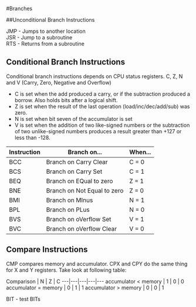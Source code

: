 #Branches

##Unconditional Branch Instructions

JMP - Jumps to another location  
JSR - Jump to a subroutine  
RTS - Returns from a subroutine

## Conditional Branch Instructions

Conditional branch instructions depends on CPU status registers. C, Z, N and V (Carry, Zero, Negative and Overflow)
+ C is set when the add produced a carry, or if the subtraction produced a borrow. Also holds bits after a logical shift.
+ Z is set when the result of the last operation (load/inc/dec/add/sub) was zero.
+ N is set when bit seven of the accumulator is set
+ V is set when the addition of two like-signed numbers or the subtraction of two unlike-signed numbers produces a result greater than +127 or less than -128.

Instruction | Branch on... | When... 
---|---|---
BCC  | Branch on Carry Clear|       C = 0  
BCS  | Branch on Carry Set|         C = 1  
BEQ  | Branch on EQual to zero|     Z = 1  
BNE  | Branch on Not Equal to zero| Z = 0  
BMI  | Branch on MInus|             N = 1  
BPL  | Branch on PLus|              N = 0  
BVS  | Branch on oVerflow Set|      V = 1  
BVC  | Branch on oVerflow Clear|    V = 0  
   
## Compare Instructions


CMP compares memory and accumulator. CPX and CPY do the same thing for X and Y registers. Take look at following table:

Comparison | N | Z | C
---|---|---|---|---
accumulator < memory | 1 | 0 | 0
accumulator = memory | 0 | 1 | 1
accumulator > memory | 0 | 0 | 1 

   
BIT  - test BITs
